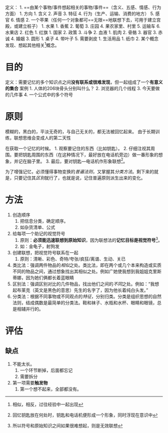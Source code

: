 定义：
	1. ==由某个事物/事件想起相关的事物/事件==（含义、五感、情感、行为方面）
		1. 方向
			1. 含义
			2. 声音
			3. 特征
			4. 行为（生产、运输、消费的地方）
			5. 感官
			6. 情感
		2. 一个苹果（任何一个对象都可==无限==地联想下去，可用于建立宫殿，或建立桩子）
			1. 水果
				1. 香蕉
				2. 葡萄
				3. 庄园
				4. 果农家里、村里
				5. 运输车
				6. 水果店
			2. 红色
				1. 红旗
					1. 国家
					2. 政策
					3. 斗争
				2. 血液
					1. 肌肉
					2. 骨骼
					3. 器官
				3. 赤诚
				4. 婚姻
			3. 圆形
				1. 桌子
			4. 带叶子
			5. 需要剥皮
				1. 生活用品
					1. 纸巾
	2. 某个概念发现、想起其他相关[^1]概念。
# 目的
定义：需要记忆的多个知识点之间**没有联系或很难发现**，但一起组成了一个**有意义的集合** 
案例
	1. 人体的206块骨头分别叫什么？
	2. 浏览器的几个线程
	3.  今天要做的几件事
	4. 一个公式中的多个符号
# 原则
模糊的，黑白的，平淡无奇的，与自己无关的，都无法被回忆起来。
由于长期训练，联想思维会变成人的第二天性

在获取一个记忆的时候。
	1. 观察要记住的东西（比如钥匙）。
	2. 仔细注视其周围。要把钥匙周围的东西（在这种情况下，最好放在电话机旁边）做一番形象的想象，并记在脑子里。
	3. 最后，要对钥匙—电话机作形象联想[^3]。

为了增强记忆，必须懂得事物变换的*普遍法则*，又掌握其*分类方法*。剩下来的就是，只要记住其*区别*就行了，也就是说，记住普遍原则派生出来的变化。
# 方法
1. 创造顺序
	1. 把信息分类，确定顺序。
	2. 如杂货清单、公式
2. 给每项一个助记的视觉符号
	1. 原则：**必须能迅速联想到原始知识**，因为联想法的**记忆目标是视觉符号**[^2]。
	2. 如：金龟子，射狗发
3. 创建联想，把视觉符号联系在一起
	1. 原则：清晰、彩色、奇特/夸张/疯狂/离谱、生动、关已
4. 类比法：强调两件物品的*相似*之处。类比法，即在两个或几个本来构造或实质不同的物品之间，通过想象找出其相似之处。例如广她使我想到我姐姐克里斯蒂娜，因为她们俩都长着蓝眼睛
5. 区别法：强调区别对比的几件物品，找出他们之间的*不同*之处。例如：“我想起布莱克（英文是黑色的意思）先生的名字了，因为他长着纯白头发。”
6. 分类法：根据不同事物或不同观点的*特征*，分别归类。分类是组织思想的自然法则，结成偶数是最简单的分类法。鞋和袜子、水瓶和水杯、眼睛和眼镜，总是相辅并行的。
# 评估
## 缺点
1. 不能太长。
	1. 一个环节断掉，后面都忘记
	2. 需要拆分
2. 第一项需要**触发物** 
	1. 第一个想不起来，全部都没有。


[^1]: 相似，相反，过往经验中一起出现
[^2]: 所以符号和原始知识之间如果很难想起，则是无效联想
[^3]: 回忆钥匙放在何处时，钥匙和电话机便形成一个形象，同时浮现在意识中